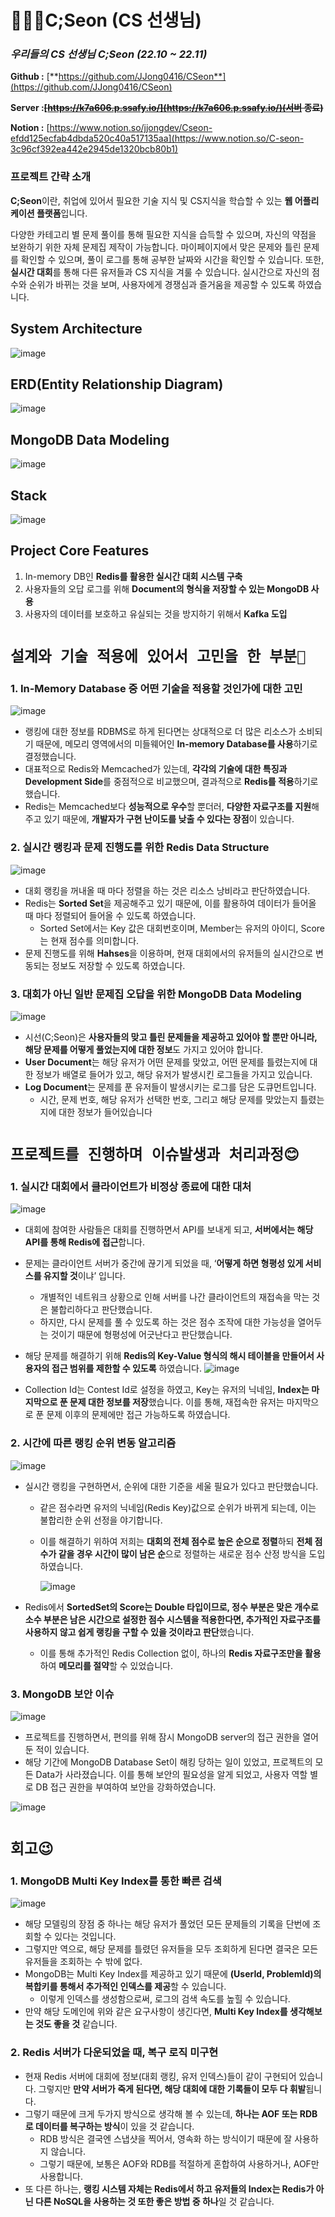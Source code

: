 # 🧑🏻‍🏫C;Seon (CS 선생님)

### *우리들의 CS 선생님 **C;Seon** (22.10 ~ 22.11)*

**Github :** [**https://github.com/JJong0416/CSeon**](https://github.com/JJong0416/CSeon)

**Server :~~[https://k7a606.p.ssafy.io/](https://k7a606.p.ssafy.io/)(서버 종료)~~**

**Notion :** [https://www.notion.so/jjongdev/Cseon-efdd125ecfab4dbda520c40a517135aa](https://www.notion.so/C-seon-3c96cf392ea442e2945de1320bcb80b1)

### 프로젝트 간략 소개

 **C;Seon**이란, 취업에 있어서 필요한 기술 지식 및 CS지식을 학습할 수 있는 **웹 어플리케이션 플랫폼**입니다. 

다양한 카테고리 별 문제 풀이를 통해 필요한 지식을 습득할 수 있으며, 자신의 약점을 보완하기 위한 자체 문제집 제작이 가능합니다. 마이페이지에서 맞은 문제와 틀린 문제를 확인할 수 있으며, 풀이 로그를 통해 공부한 날짜와 시간을 확인할 수 있습니다. 또한, **실시간 대회**를 통해 다른 유저들과 CS 지식을 겨룰 수 있습니다. 실시간으로 자신의 점수와 순위가 바뀌는 것을 보며, 사용자에게 경쟁심과 즐거움을 제공할 수 있도록 하였습니다. 

## System Architecture
![image](https://user-images.githubusercontent.com/73544708/214032865-4df190f1-8931-4e77-a390-d9e0dc9a05a4.png)

## ERD(Entity Relationship Diagram)
![image](https://user-images.githubusercontent.com/73544708/214033023-6b857e02-8990-44d2-b5aa-d62402056a5c.png)

## MongoDB Data Modeling
![image](https://user-images.githubusercontent.com/73544708/214033138-a7b6d5d9-aa50-4482-8f1b-d5a66cb82a97.png)

## Stack
![image](https://user-images.githubusercontent.com/73544708/214033245-31581809-be1b-420d-a78e-1484c584b546.png)

## Project Core Features

1. In-memory DB인 **Redis를 활용한 실시간 대회 시스템 구축**
2. 사용자들의 오답 로그를 위해 **Document의 형식을 저장할 수 있는 MongoDB 사용**
3. 사용자의 데이터를 보호하고 유실되는 것을 방지하기 위해서 **Kafka 도입**

# `설계와 기술 적용에 있어서 고민을 한 부분🤔`

### 1. In-Memory Database 중 어떤 기술을 적용할 것인가에 대한 고민
![image](https://user-images.githubusercontent.com/73544708/214033464-f74d7183-71a2-4ba2-8962-e57ebedf9e30.png)

- 랭킹에 대한 정보를 RDBMS로 하게 된다면는 상대적으로 더 많은 리소스가 소비되기 때문에, 메모리 영역에서의 미들웨어인 **In-memory Database를 사용**하기로 결정했습니다.
- 대표적으로 Redis와 Memcached가 있는데, **각각의 기술에 대한 특징과 Development Side**를 중점적으로 비교했으며, 결과적으로 **Redis를 적용**하기로 했습니다.
- Redis는 Memcached보다 **성능적으로 우수**할 뿐더러, **다양한 자료구조를 지원**해주고 있기 때문에, **개발자가 구현 난이도를 낮출 수 있다는 장점**이 있습니다.

### 2. 실시간 랭킹과 문제 진행도를 위한 Redis Data Structure
![image](https://user-images.githubusercontent.com/73544708/214033685-0bed5012-5af7-4dd8-8353-f5047694a8b1.png)

- 대회 랭킹을 꺼내올 때 마다 정렬을 하는 것은 리소스 낭비라고 판단하였습니다.
- Redis는 **Sorted Set**을 제공해주고 있기 때문에, 이를 활용하여 데이터가 들어올 때 마다 정렬되어 들어올 수 있도록 하였습니다.
    - Sorted Set에서는 Key 값은 대회번호이며, Member는 유저의 아이디, Score는 현재 점수를 의미합니다.
- 문제 진행도를 위해 **Hahses**을 이용하며, 현재 대회에서의 유저들의 실시간으로 변동되는 정보도 저장할 수 있도록 하였습니다.

### 3. 대회가 아닌 일반 문제집 오답을 위한 MongoDB Data Modeling
![image](https://user-images.githubusercontent.com/73544708/214034140-bf0dd7dc-3211-47ec-acaf-ec90b43688a4.png)

- 시선(C;Seon)은 **사용자들의 맞고 틀린 문제들을 제공하고 있어야 할 뿐만 아니라, 해당 문제를 어떻게 풀었는지에 대한 정보**도 가지고 있어야 합니다.
- **User Document**는 해당 유저가 어떤 문제를 맞았고, 어떤 문제를 틀렸는지에 대한 정보가 배열로 들어가 있고, 해당 유저가 발생시킨 로그들을 가지고 있습니다.
- **Log Document**는 문제를 푼 유저들이 발생시키는 로그를 담은 도큐먼트입니다.
    - 시간, 문제 번호, 해당 유저가 선택한 번호, 그리고 해당 문제를 맞았는지 틀렸는지에 대한 정보가 들어있습니다

# `프로젝트를 진행하며 이슈발생과 처리과정😊`

### 1. 실시간 대회에서 클라이언트가 비정상 종료에 대한 대처
![image](https://user-images.githubusercontent.com/73544708/214034273-358adbed-a16f-407b-b33b-6a7cd0045f26.png)

- 대회에 참여한 사람들은 대회를 진행하면서 API를 보내게 되고, **서버에서는 해당 API를 통해 Redis에 접근**합니다.
- 문제는 클라이언트 서버가 중간에 끊기게 되었을 때, ‘**어떻게 하면 형평성 있게 서비스를 유지할 것**이냐’ 입니다.
    - 개별적인 네트워크 상황으로 인해 서버를 나간 클라이언트의 재접속을 막는 것은 불합리하다고 판단했습니다.
    - 하지만, 다시 문제를 풀 수 있도록 하는 것은 점수 조작에 대한 가능성을 열어두는 것이기 때문에 형평성에 어긋난다고 판단했습니다.
- 해당 문제를 해결하기 위해 **Redis의 Key-Value 형식의 해시 테이블을 만들어서 사용자의 접근 범위를 제한할 수 있도록** 하였습니다.
![image](https://user-images.githubusercontent.com/73544708/214034333-a495088c-b7be-4a14-a335-9208e5d1c72c.png)

- Collection Id는 Contest Id로 설정을 하였고, Key는 유저의 닉네임, **Index는 마지막으로 푼 문제 대한 정보를 저장**했습니다. 이를 통해, 재접속한 유저는 마지막으로 푼 문제 이후의 문제에만 접근 가능하도록 하였습니다.

### 2. 시간에 따른 랭킹 순위 변동 알고리즘
![image](https://user-images.githubusercontent.com/73544708/214034383-215febdf-e208-4817-86c8-9c04ac620ca2.png)

- 실시간 랭킹을 구현하면서, 순위에 대한 기준을 세울 필요가 있다고 판단했습니다.
    - 같은 점수라면 유저의 닉네임(Redis Key)값으로 순위가 바뀌게 되는데, 이는 불합리한 순위 선정을 야기합니다.
    - 이를 해결하기 위하여 저희는 **대회의 전체 점수로 높은 순으로 정렬**하되 **전체 점수가 같을 경우 시간이 많이 남은 순**으로 정렬하는 새로운 점수 산정 방식을 도입하였습니다.
        
        ![image](https://user-images.githubusercontent.com/73544708/214034427-dced6948-fe6b-4bb0-b632-9cc6905a3b77.png)
        
- Redis에서 **SortedSet의 Score는 Double 타입이므로, 정수 부분은 맞은 개수로 소수 부분은 남은 시간으로 설정한 점수 시스템을 적용한다면, 추가적인 자료구조를 사용하지 않고 쉽게 랭킹을 구할 수 있을 것이라고 판단**했습니다.
    - 이를 통해 추가적인 Redis Collection 없이, 하나의 **Redis 자료구조만을 활용**하여 **메모리를 절약**할 수 있었습니다.

### 3. MongoDB 보안 이슈

![image](https://user-images.githubusercontent.com/73544708/214034761-5af07c71-aa2d-44fb-bed1-cdf54a46f971.png)

- 프로젝트를 진행하면서, 편의를 위해 잠시 MongoDB server의 접근 권한을 열어둔 적이 있습니다.
- 해당 기간에 MongoDB Database Set이 해킹 당하는 일이 있었고, 프로젝트의 모든 Data가 사라졌습니다. 이를 통해 보안의 필요성을 알게 되었고, 사용자 역할 별로 DB 접근 권한을 부여하여 보안을 강화하였습니다.

![image](https://user-images.githubusercontent.com/73544708/214034789-8020d7d0-bdef-4e72-b277-a4978a6f7294.png)

# `회고😉`

### 1. MongoDB **Multi Key Index**를 통한 빠른 검색

![image](https://user-images.githubusercontent.com/73544708/214034819-c98caf9f-1832-445b-a67d-cd92b0a2e3e7.png)

- 해당 모델링의 장점 중 하나는 해당 유저가 풀었던 모든 문제들의 기록을 단번에 조회할 수 있다는 것입니다.
- 그렇지만 역으로, 해당 문제를 틀렸던 유저들을 모두 조회하게 된다면 결국은 모든 유저들을 조회하는 수 밖에 없다.
- MongoDB는 Multi Key Index를 제공하고 있기 때문에 **(UserId, ProblemId)의 복합키를 통해서 추가적인 인덱스를 제공**할 수 있습니다.
    - 이렇게 인덱스를 생성함으로써, 로그의 검색 속도를 높힐 수 있습니다.
- 만약 해당 도메인에 위와 같은 요구사항이 생긴다면, **Multi Key Index를 생각해보는 것도 좋을 것** 같습니다.

### 2. Redis 서버가 다운되었을 때, 복구 로직 미구현

- 현재 Redis 서버에 대회에 정보(대회 랭킹, 유저 인덱스)들이 같이 구현되어 있습니다. 그렇지만 **만약 서버가 죽게 된다면, 해당 대회에 대한 기록들이 모두 다  휘발**됩니다.
- 그렇기 때문에 크게 두가지 방식으로 생각해 볼 수 있는데, **하나는 AOF 또는 RDB로 데이터를 복구하는 방식**이 있을 것 같습니다.
    - RDB 방식은 결국엔 스냅샷을 찍어서, 영속화 하는 방식이기 때문에 잘 사용하지 않습니다.
    - 그렇기 때문에, 보통은 AOF와 RDB를 적절하게 혼합하여 사용하거나, AOF만 사용합니다.
- 또 다른 하나는, **랭킹 시스템 자체는 Redis에서 하고 유저들의 Index는 Redis가 아닌 다른 NoSQL을 사용하는 것 또한 좋은 방법 중 하나**일 것 같습니다.
